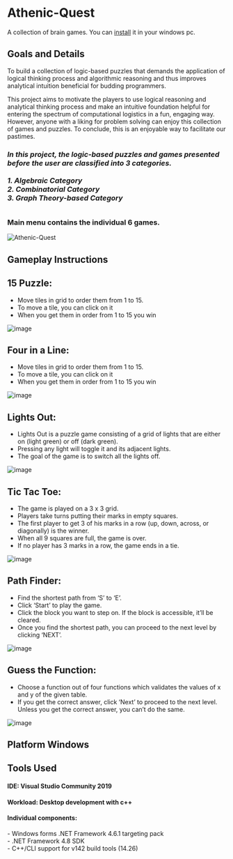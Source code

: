 # Athenic-Quest

A  collection of brain games. You can [install](Setup_AthenicQuest/Release/Setup_AthenicQuest.msi) it in your windows pc.
 
## Goals and Details

To build a collection of logic-based puzzles that demands the application of logical thinking process and algorithmic reasoning and thus improves analytical intuition beneficial for budding programmers.

This project aims to motivate the players to use logical reasoning and analytical thinking process and make an intuitive foundation helpful for entering the spectrum of computational logistics in a fun, engaging way. However, anyone with a liking for problem solving can enjoy this collection of games and puzzles. To conclude, this is an enjoyable way to facilitate our pastimes. 

<h3><em>In this project, the logic-based puzzles and games presented before the user are classified into 3 categories. <br><br>
1. Algebraic Category <br>
2. Combinatorial Category <br>
3. Graph Theory-based Category</em> <br><br>

<strong>Main menu contains the individual 6 games. </strong></h3>

![Athenic-Quest](images/project1.jpg)

## Gameplay Instructions
## 15 Puzzle:
- Move tiles in grid to order them from 1 to 15. 
- To move a tile, you can click on it
- When you get them in order from 1 to 15 you win

![image](images/game1.png)

## Four in a Line:
- Move tiles in grid to order them from 1 to 15. 
- To move a tile, you can click on it
- When you get them in order from 1 to 15 you win

![image](images/game2.png)

## Lights Out:
- Lights Out is a puzzle game consisting of a grid of lights that are either on (light green) or off (dark green). 
- Pressing any light will toggle it and its adjacent lights. 
- The goal of the game is to switch all the lights off.

![image](images/game3.png)


## Tic Tac Toe:
- The game is played on a 3 x 3 grid.
- Players take turns putting their marks in empty squares.
- The first player to get 3 of his marks in a row (up, down, across, or diagonally) is the winner.
- When all 9 squares are full, the game is over. 
- If no player has 3 marks in a row, the game ends in a tie. 

![image](images/game4.png)


## Path Finder:
- Find the shortest path from ‘S’ to ‘E’.
- Click ‘Start’ to play the game. 
- Click the block you want to step on. If the block is accessible, it’ll be cleared.
- Once you find the shortest path, you can proceed to the next level by clicking ‘NEXT’.

![image](images/game51.png)


## Guess the Function:
- Choose a function out of four functions which validates the values of x and y of the given table.
- If you get the correct answer, click ‘Next’ to proceed to the next level. Unless you get the correct answer, you can’t do the same.

![image](images/game6.png)


## Platform Windows 

## Tools Used
<h4>IDE: Visual Studio Community 2019</h4> 
<h4>Workload: Desktop development with c++</h4>
 <h4>	Individual components:</h4>
 - Windows forms .NET Framework 4.6.1 targeting pack<br>
 - .NET Framework 4.8 SDK<br>
 - C++/CLI support for v142 build tools (14.26)<br>




